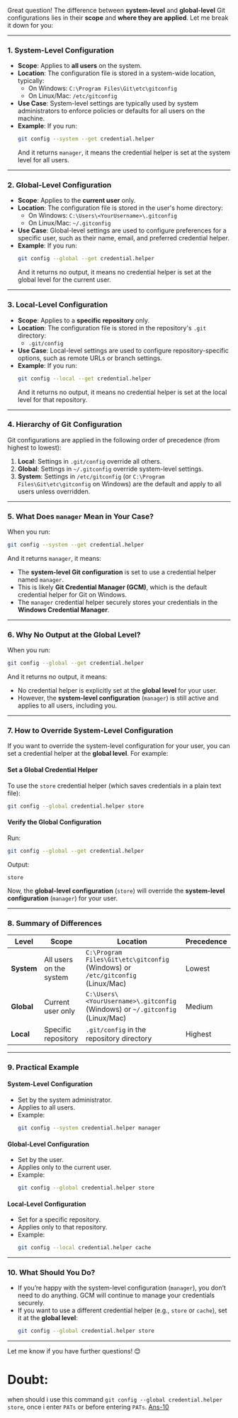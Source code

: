 Great question! The difference between **system-level** and **global-level** Git configurations lies in their **scope** and **where they are applied**. Let me break it down for you:

---

### **1. System-Level Configuration**

- **Scope**: Applies to **all users** on the system.
- **Location**: The configuration file is stored in a system-wide location, typically:
  - On Windows: `C:\Program Files\Git\etc\gitconfig`
  - On Linux/Mac: `/etc/gitconfig`
- **Use Case**: System-level settings are typically used by system administrators to enforce policies or defaults for all users on the machine.
- **Example**: If you run:
  ```bash
  git config --system --get credential.helper
  ```
  And it returns `manager`, it means the credential helper is set at the system level for all users.

---

### **2. Global-Level Configuration**

- **Scope**: Applies to the **current user** only.
- **Location**: The configuration file is stored in the user's home directory:
  - On Windows: `C:\Users\<YourUsername>\.gitconfig`
  - On Linux/Mac: `~/.gitconfig`
- **Use Case**: Global-level settings are used to configure preferences for a specific user, such as their name, email, and preferred credential helper.
- **Example**: If you run:
  ```bash
  git config --global --get credential.helper
  ```
  And it returns no output, it means no credential helper is set at the global level for the current user.

---

### **3. Local-Level Configuration**

- **Scope**: Applies to a **specific repository** only.
- **Location**: The configuration file is stored in the repository's `.git` directory:
  - `.git/config`
- **Use Case**: Local-level settings are used to configure repository-specific options, such as remote URLs or branch settings.
- **Example**: If you run:
  ```bash
  git config --local --get credential.helper
  ```
  And it returns no output, it means no credential helper is set at the local level for that repository.

---

### **4. Hierarchy of Git Configuration**

Git configurations are applied in the following order of precedence (from highest to lowest):

1. **Local**: Settings in `.git/config` override all others.
2. **Global**: Settings in `~/.gitconfig` override system-level settings.
3. **System**: Settings in `/etc/gitconfig` (or `C:\Program Files\Git\etc\gitconfig` on Windows) are the default and apply to all users unless overridden.

---

### **5. What Does `manager` Mean in Your Case?**

When you run:

```bash
git config --system --get credential.helper
```

And it returns `manager`, it means:

- The **system-level Git configuration** is set to use a credential helper named `manager`.
- This is likely **Git Credential Manager (GCM)**, which is the default credential helper for Git on Windows.
- The `manager` credential helper securely stores your credentials in the **Windows Credential Manager**.

---

### **6. Why No Output at the Global Level?**

When you run:

```bash
git config --global --get credential.helper
```

And it returns no output, it means:

- No credential helper is explicitly set at the **global level** for your user.
- However, the **system-level configuration** (`manager`) is still active and applies to all users, including you.

---

### **7. How to Override System-Level Configuration**

If you want to override the system-level configuration for your user, you can set a credential helper at the **global level**. For example:

#### **Set a Global Credential Helper**

To use the `store` credential helper (which saves credentials in a plain text file):

```bash
git config --global credential.helper store
```

#### **Verify the Global Configuration**

Run:

```bash
git config --global --get credential.helper
```

Output:

```
store
```

Now, the **global-level configuration** (`store`) will override the **system-level configuration** (`manager`) for your user.

---

### **8. Summary of Differences**

| **Level**  | **Scope**               | **Location**                                                                   | **Precedence** |
| ---------- | ----------------------- | ------------------------------------------------------------------------------ | -------------- |
| **System** | All users on the system | `C:\Program Files\Git\etc\gitconfig` (Windows) or `/etc/gitconfig` (Linux/Mac) | Lowest         |
| **Global** | Current user only       | `C:\Users\<YourUsername>\.gitconfig` (Windows) or `~/.gitconfig` (Linux/Mac)   | Medium         |
| **Local**  | Specific repository     | `.git/config` in the repository directory                                      | Highest        |

---

### **9. Practical Example**

#### **System-Level Configuration**

- Set by the system administrator.
- Applies to all users.
- Example:
  ```bash
  git config --system credential.helper manager
  ```

#### **Global-Level Configuration**

- Set by the user.
- Applies only to the current user.
- Example:
  ```bash
  git config --global credential.helper store
  ```

#### **Local-Level Configuration**

- Set for a specific repository.
- Applies only to that repository.
- Example:
  ```bash
  git config --local credential.helper cache
  ```

---

### **10. What Should You Do?**

- If you’re happy with the system-level configuration (`manager`), you don’t need to do anything. GCM will continue to manage your credentials securely.
- If you want to use a different credential helper (e.g., `store` or `cache`), set it at the **global level**:
  ```bash
  git config --global credential.helper store
  ```

---

Let me know if you have further questions! 😊

# Doubt:

when should i use this command `git config --global credential.helper store`, once i enter `PATs` or before entering `PATs`. [Ans-10](https://github.com/hameed003/git-and-gitHub-notes/blob/main/Git%20And%20GitHub%20Setup%20In%20Linux/solutions/Ans-10.md)
